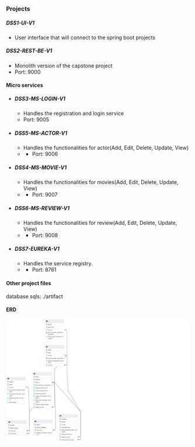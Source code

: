 ### Projects

#####  DSS1-UI-V1
 * User interface that will connect to the spring boot projects

##### DSS2-REST-BE-V1
 * Monolith version of the capstone project
 * Port: 9000

#### Micro services

* ##### DSS3-MS-LOGIN-V1
  * Handles the registration and login service
  * Port: 9005
* ##### DSS5-MS-ACTOR-V1
  * Handles the functionalities for actor(Add, Edit, Delete, Update, View)
  * * Port: 9006
* ##### DSS4-MS-MOVIE-V1
  * Handles the functionalities for movies(Add, Edit, Delete, Update, View)
  * * Port: 9007
* ##### DSS6-MS-REVIEW-V1
  * Handles the functionalities for review(Add, Edit, Delete, Update, View)
  * * Port: 9008
* ##### DSS7-EUREKA-V1
  * Handles the service registry.
  * * Port: 8761

#### Other project files
database sqls: ./artifact

#### ERD
![](./artifact/db_erd.png)